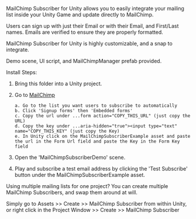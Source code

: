 MailChimp Subscriber for Unity allows you to easily integrate your mailing list inside your Unity Game and update directly to MailChimp.

Users can sign up with just their Email or with their Email, and First/Last names. Emails are verified to ensure they are properly formatted.

MailChimp Subscriber for Unity is highly customizable, and a snap to integrate.

Demo scene, UI script, and MailChimpManager prefab provided.

Install Steps:


1) Bring this folder into a Unity project.


2) Go to [MailChimp](https://mailchimp.com/)

       a. Go to the list you want users to subscribe to automatically
       b. Click 'Signup forms' then 'Embedded forms'
       c. Copy the url under ...form action="COPY_THIS_URL" (just copy the URL)
       d. Copy the key under ...aria-hidden="true"><input type="text" name="COPY_THIS_KEY" (just copy the Key)
	   e. In Unity click on the MailChimpSubscriberExample asset and paste the url in the Form Url field and paste the Key in the Form Key field
   
   
3) Open the 'MailChimpSubscriberDemo' scene.


4) Play and subscribe a test email address by clicking the 'Test Subscribe' button under the MailChimpSubscriberExample asset.


Using multiple mailing lists for one project? You can create multiple MailChimp Subscribers, and swap them around at will.

Simply go to Assets >> Create >> MailChimp Subscriber from within Unity, or right click in the Project Window >> Create >> MailChimp Subscriber


